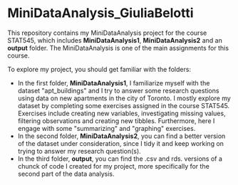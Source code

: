 # MiniDataAnalysis_GiuliaBelotti

This repository contains my MiniDataAnalysis project for the course STAT545, which includes **MiniDataAnalysis1**, **MiniDataAnalysis2** and an **output** folder. The MiniDataAnalysis is one of the main assignments for this course. 

To explore my project, you should get familiar with the folders:

- In the first folder, **MiniDataAnalysis1**, I familiarize myself with the dataset "apt_buildings" and I try to answer some research questions using data on new apartments in the city of Toronto. I mostly explore my dataset by completing some exercises assigned in the course STAT545. Exercises include creating new variables, investigating missing values, filtering observations and creating new tibbles. Furthermore, here I engage with some "summarizing" and "graphing" exercises. 
- In the second folder, **MiniDataAnalysis2**, you can find a better version of the dataset under consideration, since I tidy it and keep working on trying to answer my research question(s). 
- In the third folder, **output**, you can find the .csv and rds. versions of a chunck of code I created for my project, more specifically for the second part of the data analysis. 
